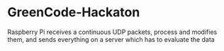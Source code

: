 # GreenCode-Hackaton
Raspberry Pi receives a continuous UDP packets, process and modifies them, and sends everything on a server which has to evaluate the data

